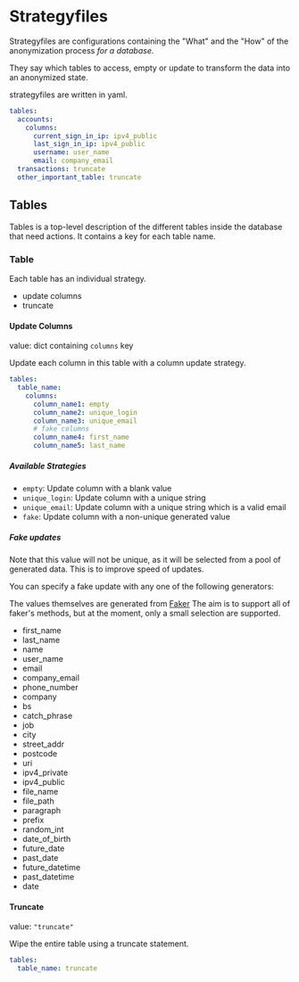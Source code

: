 # Strategyfiles 

Strategyfiles are configurations containing the "What" and the "How" of the anonymization process *for a database*.

They say which tables to access, empty or update to transform the data into an anonymized state.

strategyfiles are written in yaml.

```yaml
tables:
  accounts:
    columns:
      current_sign_in_ip: ipv4_public
      last_sign_in_ip: ipv4_public
      username: user_name
      email: company_email
  transactions: truncate
  other_important_table: truncate
```

## Tables
Tables is a top-level description of the different tables inside the database that need actions.
It contains a key for each table name.

### Table
Each table has an individual strategy.
* update columns
* truncate

#### Update Columns
value: dict containing `columns` key

Update each column in this table with a column update strategy.
```yaml
tables:
  table_name:
    columns:
      column_name1: empty
      column_name2: unique_login
      column_name3: unique_email
      # fake columns
      column_name4: first_name
      column_name5: last_name
```

##### Available Strategies
* `empty`: Update column with a blank value
* `unique_login`: Update column with a unique string
* `unique_email`: Update column with a unique string which is a valid email
* `fake`: Update column with a non-unique generated value

##### Fake updates
Note that this value will not be unique, as it will be selected from a pool of generated data. This is to improve speed of updates.

You can specify a fake update with any one of the following generators:

The values themselves are generated from [Faker](https://faker.readthedocs.io/en/master/)
The aim is to support all of faker's methods, but at the moment, only a small selection are supported.

* first_name
* last_name
* name
* user_name
* email
* company_email
* phone_number
* company
* bs
* catch_phrase
* job
* city
* street_addr
* postcode
* uri
* ipv4_private
* ipv4_public
* file_name
* file_path
* paragraph
* prefix
* random_int
* date_of_birth
* future_date
* past_date
* future_datetime
* past_datetime
* date



#### Truncate
value: `"truncate"`

Wipe the entire table using a truncate statement.
```yaml
tables:
  table_name: truncate
```